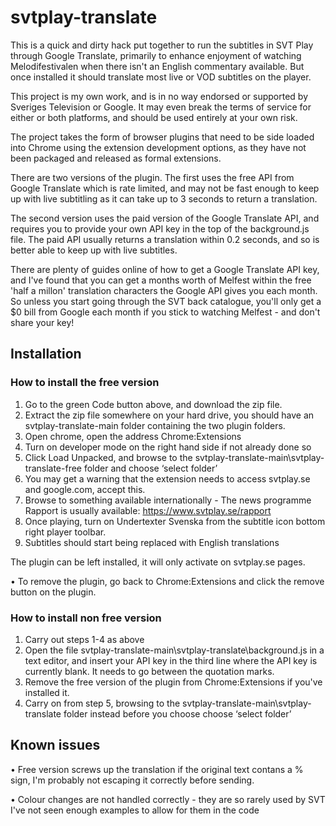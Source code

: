 # svtplay-translate

This is a quick and dirty hack put together to run the subtitles in SVT Play through Google Translate, primarily to enhance enjoyment of watching Melodifestivalen when there isn't an English commentary available. But once installed it should translate most live or VOD subtitles on the player.

This project is my own work, and is in no way endorsed or supported by Sveriges Television or Google. It may even break the terms of service for either or both platforms, and should be used entirely at your own risk.

The project takes the form of browser plugins that need to be side loaded into Chrome using the extension development options, as they have not been packaged and released as formal extensions.

There are two versions of the plugin. The first uses the free API from Google Translate which is rate limited, and may not be fast enough to keep up with live subtitling as it can take up to 3 seconds to return a translation.

The second version uses the paid version of the Google Translate API, and requires you to provide your own API key in the top of the background.js file. The paid API usually returns a translation within 0.2 seconds, and so is better able to keep up with live subtitles.

There are plenty of guides online of how to get a Google Translate API key, and I've found that you can get a months worth of Melfest within the free 'half a millon' translation characters the Google API gives you each month. So unless you start going through the SVT back catalogue, you'll only get a $0 bill from Google each month if you stick to watching Melfest - and don't share your key! 

## Installation

### How to install the free version
1. Go to the green Code button above, and download the zip file.
2. Extract the zip file somewhere on your hard drive, you should have an svtplay-translate-main folder containing the two plugin folders.
3.	Open chrome, open the address Chrome:Extensions
4.	Turn on developer mode on the right hand side if not already done so
5.	Click Load Unpacked, and browse to the svtplay-translate-main\svtplay-translate-free folder and choose ‘select folder’
6.	You may get a warning that the extension needs to access svtplay.se and google.com, accept this.
7.	Browse to something available internationally - The news programme Rapport is usually available: https://www.svtplay.se/rapport
9.	Once playing, turn on Undertexter Svenska from the subtitle icon bottom right player toolbar.
10. Subtitles should start being replaced with English translations

The plugin can be left installed, it will only activate on svtplay.se pages. 

•	To remove the plugin, go back to Chrome:Extensions and click the remove button on the plugin.

### How to install non free version
1. Carry out steps 1-4 as above
2. Open the file svtplay-translate-main\svtplay-translate\background.js in a text editor, and insert your API key in the third line where the API key is currently blank. It needs to go between the quotation marks.
3. Remove the free version of the plugin from Chrome:Extensions if you've installed it.
4. Carry on from step 5, browsing to the svtplay-translate-main\svtplay-translate folder instead before you choose choose ‘select folder’

## Known issues
•	Free version screws up the translation if the original text contans a % sign, I'm probably not escaping it correctly before sending.

•	Colour changes are not handled correctly - they are so rarely used by SVT I've not seen enough examples to allow for them in the code
